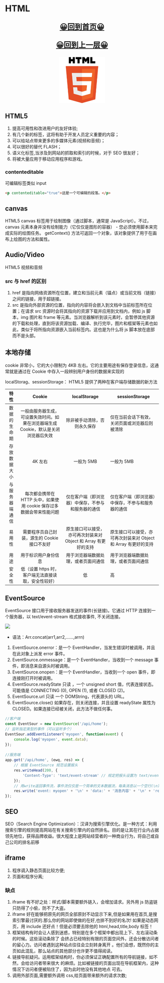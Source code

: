 # HTML

<div align="center">
<a href="/index.html"><p style="font-size:24px"><b>&#128512;回到首页&#128512;</b></p></a>
<a href="../index.html"><p style="font-size:24px"><b>&#128512;回到上一层&#128512;</b></p></a>
  <img src="./web/img/html.jpeg" width="150" alt="logo" align="center">
</div>

## HTML5

1.  提高可用性和改进用户的友好体验;
2.  有几个新的标签，这将有助于开发人员定义重要的内容；
3.  可以给站点带来更多的多媒体元素(视频和音频)；
4.  可以很好的替代 FLASH；
5.  语义化标签,当涉及到网站的抓取和索引的时候，对于 SEO 很友好；
6.  将被大量应用于移动应用程序和游戏。

### contenteditable

可编辑标签类似 input

```html
<p contenteditable="true">这是一个可编辑的段落。</p>
```

## canvas

HTML5 canvas 标签用于绘制图像（通过脚本，通常是 JavaScript）。不过，canvas 元素本身并没有绘制能力（它仅仅是图形的容器） - 您必须使用脚本来完成实际的绘图任务。
getContext() 方法可返回一个对象，该对象提供了用于在画布上绘图的方法和属性。

## Audio/Video

HTML5 视频和音频

### src 与 href 的区别

1.  href 是指向网络资源所在位置，建立和当前元素（锚点）或当前文档（链接）之间的链接，用于超链接。
2.  src 是指向外部资源的位置，指向的内容将会嵌入到文档中当前标签所在位置；在请求 src 资源时会将其指向的资源下载并应用到文档内，例如 js 脚本，img 图片和 frame 等元素。当浏览器解析到该元素时，会暂停其他资源的下载和处理，直到将该资源加载、编译、执行完毕，图片和框架等元素也如此，类似于将所指向资源嵌入当前标签内。这也是为什么将 js 脚本放在底部而不是头部。

## 本地存储

cookie 非常小，它的大小限制为 4KB 左右。它的主要用途有保存登录信息，这通常就是通过在 Cookie 中存入一段辨别用户身份的数据来实现的

localStorag、sessionStorage： HTML5 提供了两种在客户端存储数据的新方法

|      特性      |                                       Cookie                                        |                          localStorage                           | sessionStorage                                                  |
| :------------: | :---------------------------------------------------------------------------------: | :-------------------------------------------------------------: | --------------------------------------------------------------- |
|  数据的生命期  | 一般由服务器生成，可设置失效时间。如果在浏览器端生成 Cookie，默认是关闭浏览器后失效 |                  除非被手动清除，否则永久保存                   | 仅在当前会话下有效，关闭页面或浏览器后则被清除                  |
|  存放数据大小  |                                       4K 左右                                       |                           一般为 5MB                            | 一般为 5MB                                                      |
| 与服务器端通信 |        每次都会携带在 HTTP 头中，如果使用 cookie 保存过多数据会带来性能问题         |       仅在客户端（即浏览器）中保存，不参与和服务器的通信        | 仅在客户端（即浏览器）中保存，不参与和服务器的通信              |
|     易用性     |                    需要程序员自己封装，源生的 Cookie 接口不友好                     | 原生接口可以接受，亦可再次封装来对 Object 和 Array 有更好的支持 | 原生接口可以接受，亦可再次封装来对 Object 和 Array 有更好的支持 |
|      用途      |                                用于标识用户身份信息                                 |              用于浏览器端数据处理，或者页面间通信               | 用于浏览器端数据处理，或者页面间通信                            |
|     安全性     |                 低（设置 https 时，客户端无法直接读取，安全性较好）                 |                               低                                | 高                                                              |

## EventSource

EventSource 接口用于接收服务器发送的事件(长链接)。它通过 HTTP 连接到一个服务器，以 text/event-stream 格式接收事件, 不关闭连接。

![](./img/eventsource.png)

-   语法：Arr.concat(arr1,arr2,……,arrn)

1.  EventSource.onerror：是一个 EventHandler，当发生错误时被调用，并且在此对象上派发 error 事件。
1.  EventSource.onmessage：是一个 EventHandler，当收到一个 message 事件，即消息来自源头时被调用。
1.  EventSource.onopen：是一个 EventHandler，当收到一个 open 事件，即连接刚打开时被调用。
1.  EventSource.readyState 只读 ，一个 unsigned short 值，代表连接状态。可能值是 CONNECTING (0), OPEN (1), 或者 CLOSED (2)。
1.  EventSource.url 只读 一个 DOMString，代表源头的 URL。
1.  EventSource.close() 如果存在，则关闭连接，并且设置 readyState 属性为 CLOSED。如果连接已经被关闭，此方法不做任何事。

```javascript
//客户端
const EventSour = new EventSource('/api/home');
// 监听指定类型的事件（可以监听多个）
EventSour.addEventListener('myopen', function(event) {
    console.log('myopen', event.data);
});

//服务端
app.get('/api/home', (ewq, res) => {
    // 根据 EventSource 规范设置报头
    res.writeHead(200, {
        'Content-Type': 'text/event-stream' // 规定把报头设置为 text/event-stream
    });
    // 用write返回事件流，事件流仅仅是一个简单的文本数据流，每条消息以一个空行(\n)作为分割。
    res.write('event: myopen' + '\n' + 'data:' + '消息内容' + '\n' + 'retry:' + '2000' + '\n\n');
});
```

## SEO

SEO（Search Engine Optimization）：汉译为搜索引擎优化。是一种方式：利用搜索引擎的规则提高网站在有关搜索引擎内的自然排名。目的是让其在行业内占据领先地位，获得品牌收益。很大程度上是网站经营者的一种商业行为，将自己或自己公司的排名前移

## iframe

1.  程序调入静态页面比较方便;
2.  页面和程序分离;

### 缺点

1.  iframe 有不好之处：样式/脚本需要额外链入，会增加请求。另外用 js 防盗链只防得了小偷，防不了大盗。
2.  iframe 好在能够把原先的网页全部原封不动显示下来,但是如果用在首页,是搜索引擎最讨厌的.那么你的网站即使做的在好,也排不到好的名次! 如果是动态网页，用 include 还好点！但是必须要去除他的 html,head,title,body 标签！
3.  框架结构有时会让人感到迷惑，特别是在多个框架中都出现上下、左右滚动条的时候。这些滚动条除了
    会挤占已经特别有限的页面空间外，还会分散访问者的留心力。访问者遇到这种站点往往会立刻转身离开
    。他们会想，既然你的主页如此混乱，那么站点的其他部分也许更不值得阅读。
4.  链接导航疑问。运用框架结构时，你必须保证正确配置所有的导航链接，如不然，会给访问者带来很大
    的麻烦。比如被链接的页面出现在导航框架内，这种情况下访问者便被陷住了，因为此时他没有其他地点
    可去。
5.  调用外部页面,需要额外调用 css,给页面带来额外的请求次数;
